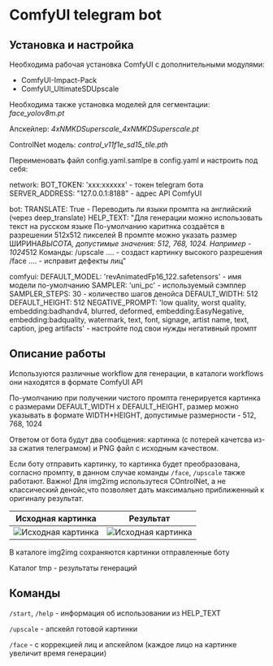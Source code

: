 # ComfyUI telegram bot

## Установка и настройка

Необходима рабочая установка ComfyUI с дополнительными модулями:

- ComfyUI-Impact-Pack
- ComfyUI_UltimateSDUpscale

Необходима также установка моделей для сегментации: *face_yolov8m.pt*

Апскейлер: *4xNMKDSuperscale_4xNMKDSuperscale.pt*

ControlNet модель: *control_v11f1e_sd15_tile.pth*

Переименовать файл config.yaml.samlpe в config.yaml и настроить под себя:

network:
  BOT_TOKEN: 'xxx:xxxxxx' - токен telegram бота
  SERVER_ADDRESS: "127.0.0.1:8188" - адрес API ComfyUI

bot:
  TRANSLATE: True - Переводить ли языки промпта на английский (через deep_translate)
  HELP_TEXT: "Для генерации можно использовать текст на русском языке
По-умолчанию каритнка создаётся в разрешении 512x512 пикселей
В промпте можно указать размер ШИРИНА*ВЫСОТА, допустимые значения: 512, 768, 1024. Например - 1024*512
Команды:
/upscale .... - создаст картинку высокого разрешения
/face .... - исправит дефекты лиц"

comfyui:
  DEFAULT_MODEL: 'revAnimatedFp16_122.safetensors' - имя модели по-умолчанию
  SAMPLER: 'uni_pc' - используемый сэмплер
  SAMPLER_STEPS: 30 - количество шагов денойса
  DEFAULT_WIDTH: 512
  DEFAULT_HEIGHT: 512
  NEGATIVE_PROMPT: 'low quality, worst quality, embedding:badhandv4, blurred, deformed, embedding:EasyNegative, embedding:badquality, watermark, text, font, signage, artist name, text, caption, jpeg artifacts' - настройте под свои нужды негативный промпт

## Описание работы

Используются различные workflow для генерации, в каталоги workflows они находятся в формате ComfyUI API

По-умолчанию при получении чистого промпта генерируется картинка с размерами DEFAULT_WIDTH x DEFAULT_HEIGHT, размер можно указывать в формате WIDTH*HEIGHT, допустимые размерности - 512, 768, 1024

Ответом от бота будут два сообщения: картинка (с потерей качетсва из-за сжатия телеграмом) и PNG файл с исходным качеством.

Если боту отправить картинку, то картинка будет преобразована, согласно промпту, в данном случае команды `/face`, `/upscale` также работают. Важно! Для img2img использутеся COntrolNet, а не классический денойс,что позволяет дать максимально приближенный к оригиналу результат.

Исходная картинка | Результат
--- | ---
![Исходная картинка](https://raw.githubusercontent.com/zlsl/comfyui_telegram_bot/main/examples/i2i_src.jpg) | ![Исходная картинка](https://raw.githubusercontent.com/zlsl/comfyui_telegram_bot/main/examples/i2i_result.jpg)

В каталоге img2img сохраняются картинки отправленные боту

Каталог tmp - результаты генераций


## Команды

`/start`, `/help` - информация об использовании из HELP_TEXT

`/upscale` - апскейл готовой картинки

`/face` - с коррекцией лиц и апскейлом (каждое лицо на картинке увеличит время генерации)


